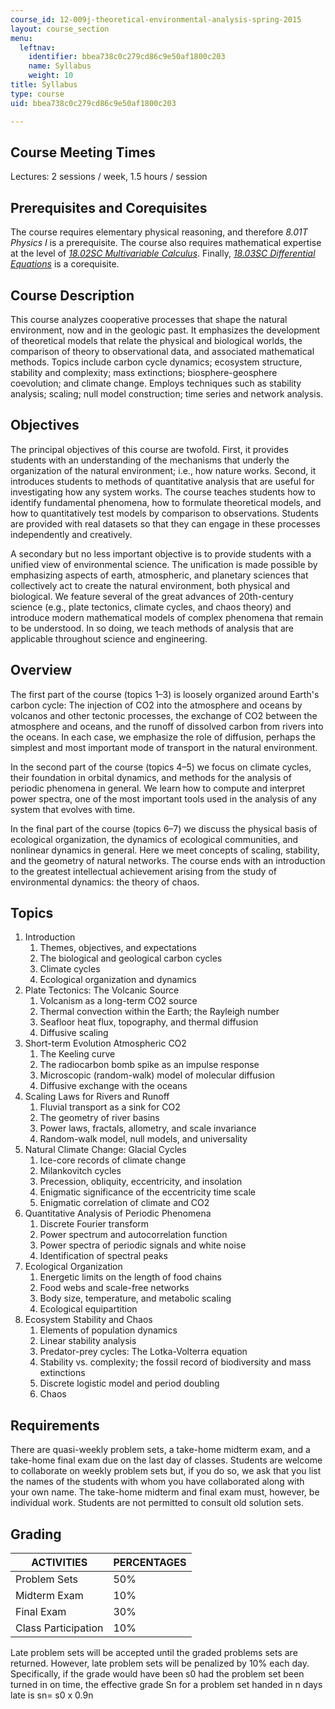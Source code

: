 ```yaml
---
course_id: 12-009j-theoretical-environmental-analysis-spring-2015
layout: course_section
menu:
  leftnav:
    identifier: bbea738c0c279cd86c9e50af1800c203
    name: Syllabus
    weight: 10
title: Syllabus
type: course
uid: bbea738c0c279cd86c9e50af1800c203

---
```


Course Meeting Times
--------------------

Lectures: 2 sessions / week, 1.5 hours / session

Prerequisites and Corequisites
------------------------------

The course requires elementary physical reasoning, and therefore _8.01T Physics I_ is a prerequisite. The course also requires mathematical expertise at the level of [_18.02SC Multivariable Calculus_](/courses/18-02sc-multivariable-calculus-fall-2010/). Finally, [_18.03SC Differential Equations_](/courses/18-03sc-differential-equations-fall-2011/) is a corequisite.

Course Description
------------------

This course analyzes cooperative processes that shape the natural environment, now and in the geologic past. It emphasizes the development of theoretical models that relate the physical and biological worlds, the comparison of theory to observational data, and associated mathematical methods. Topics include carbon cycle dynamics; ecosystem structure, stability and complexity; mass extinctions; biosphere-geosphere coevolution; and climate change. Employs techniques such as stability analysis; scaling; null model construction; time series and network analysis.

Objectives
----------

The principal objectives of this course are twofold. First, it provides students with an understanding of the mechanisms that underly the organization of the natural environment; i.e., how nature works. Second, it introduces students to methods of quantitative analysis that are useful for investigating how any system works. The course teaches students how to identify fundamental phenomena, how to formulate theoretical models, and how to quantitatively test models by comparison to observations. Students are provided with real datasets so that they can engage in these processes independently and creatively.

A secondary but no less important objective is to provide students with a unified view of environmental science. The unification is made possible by emphasizing aspects of earth, atmospheric, and planetary sciences that collectively act to create the natural environment, both physical and biological. We feature several of the great advances of 20th\-century science (e.g., plate tectonics, climate cycles, and chaos theory) and introduce modern mathematical models of complex phenomena that remain to be understood. In so doing, we teach methods of analysis that are applicable throughout science and engineering.

Overview
--------

The first part of the course (topics 1–3) is loosely organized around Earth's carbon cycle: The injection of CO2 into the atmosphere and oceans by volcanos and other tectonic processes, the exchange of CO2 between the atmosphere and oceans, and the runoff of dissolved carbon from rivers into the oceans. In each case, we emphasize the role of diffusion, perhaps the simplest and most important mode of transport in the natural environment.

In the second part of the course (topics 4–5) we focus on climate cycles, their foundation in orbital dynamics, and methods for the analysis of periodic phenomena in general. We learn how to compute and interpret power spectra, one of the most important tools used in the analysis of any system that evolves with time.

In the final part of the course (topics 6–7) we discuss the physical basis of ecological organization, the dynamics of ecological communities, and nonlinear dynamics in general. Here we meet concepts of scaling, stability, and the geometry of natural networks. The course ends with an introduction to the greatest intellectual achievement arising from the study of environmental dynamics: the theory of chaos.

Topics
------

1.  Introduction
    1.  Themes, objectives, and expectations
    2.  The biological and geological carbon cycles
    3.  Climate cycles
    4.  Ecological organization and dynamics
2.  Plate Tectonics: The Volcanic Source
    1.  Volcanism as a long-term CO2 source
    2.  Thermal convection within the Earth; the Rayleigh number
    3.  Seafloor heat flux, topography, and thermal diffusion
    4.  Diffusive scaling
3.  Short-term Evolution Atmospheric CO2
    1.  The Keeling curve
    2.  The radiocarbon bomb spike as an impulse response
    3.  Microscopic (random-walk) model of molecular diffusion
    4.  Diffusive exchange with the oceans
4.  Scaling Laws for Rivers and Runoff
    1.  Fluvial transport as a sink for CO2
    2.  The geometry of river basins
    3.  Power laws, fractals, allometry, and scale invariance
    4.  Random-walk model, null models, and universality
5.  Natural Climate Change: Glacial Cycles
    1.  Ice-core records of climate change
    2.  Milankovitch cycles
    3.  Precession, obliquity, eccentricity, and insolation
    4.  Enigmatic significance of the eccentricity time scale
    5.  Enigmatic correlation of climate and CO2
6.  Quantitative Analysis of Periodic Phenomena
    1.  Discrete Fourier transform
    2.  Power spectrum and autocorrelation function
    3.  Power spectra of periodic signals and white noise
    4.  Identification of spectral peaks
7.  Ecological Organization
    1.  Energetic limits on the length of food chains
    2.  Food webs and scale-free networks
    3.  Body size, temperature, and metabolic scaling
    4.  Ecological equipartition
8.  Ecosystem Stability and Chaos
    1.  Elements of population dynamics
    2.  Linear stability analysis
    3.  Predator-prey cycles: The Lotka-Volterra equation
    4.  Stability vs. complexity; the fossil record of biodiversity and mass extinctions
    5.  Discrete logistic model and period doubling
    6.  Chaos

Requirements
------------

There are quasi-weekly problem sets, a take-home midterm exam, and a take-home final exam due on the last day of classes. Students are welcome to collaborate on weekly problem sets but, if you do so, we ask that you list the names of the students with whom you have collaborated along with your own name. The take-home midterm and final exam must, however, be individual work. Students are not permitted to consult old solution sets.

Grading
-------

| ACTIVITIES | PERCENTAGES |
| --- | --- |
| Problem Sets | 50% |
| Midterm Exam | 10% |
| Final Exam | 30% |
| Class Participation | 10% 

Late problem sets will be accepted until the graded problems sets are returned. However, late problem sets will be penalized by 10% each day. Specifically, if the grade would have been s0 had the problem set been turned in on time, the effective grade Sn for a problem set handed in n days late is sn\= s0 x 0.9n